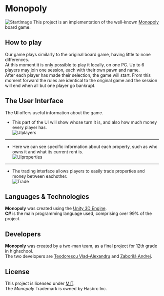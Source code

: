 # Monopoly  
![StartImage](https://github.com/vladvlad00/monopol/blob/master/Pictures/PlayScreen.png)
This project is an implementation of the well-known [Monopoly](https://en.wikipedia.org/wiki/Monopoly_(game)) board game.  
## How to play  
Our game plays similarly to the original board game, having little to none differences.  
At this moment it is only possible to play it locally, on one PC.  Up to 6 players may join one session, each with their own pawn and name.  
After each player has made their selection, the game will start. From this moment forward the rules are identical to the original game and the session will end when all but one player go bankrupt.  
## The User Interface
The **UI** offers useful information about the game.  
  
* This part of the UI will show whose turn it is, and also how much money every player has.  
![UIplayers](https://github.com/vladvlad00/monopol/blob/master/Pictures/UIplayers.png)  
---  
* Here we can see specific information about each property, such as who owns it and what its current rent is.  
![UIproperties](https://github.com/vladvlad00/monopol/blob/master/Pictures/PropSit.png)  
--- 
* The trading interface allows players to easily trade properties and money between eachother.  
![Trade](https://github.com/vladvlad00/monopol/blob/master/Pictures/Trade.png)  
  
## Languages & Technologies
**Monopoly** was created using the [Unity 3D Engine](https://unity.com/).  
**C#** is the main programming language used, comprising over 99% of the project.  
## Developers
**Monopoly** was created by a two-man team, as a final project for 12th grade in highschool.  
The two developers are [Teodorescu Vlad-Alexandru](https://github.com/vladvlad00) and [Zaborilă Andrei](https://github.com/Andreizabo).  
## License  
This project is licensed under [MIT](https://github.com/vladvlad00/monopol/blob/master/LICENSE.md).  
The *Monopoly* Trademark is owned by Hasbro Inc.  
